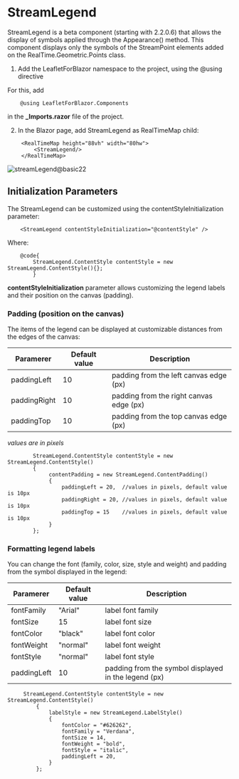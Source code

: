 # StreamLegend

StreamLegend is a beta component (starting with 2.2.0.6) that allows the display of symbols applied through the Appearance() method. This component displays only the symbols of the StreamPoint elements added on the RealTime.Geometric.Points class.

1. Add the LeafletForBlazor namespace to the project, using the @using directive

For this, add

        @using LeafletForBlazor.Components

in the **_Imports.razor** file of the project.

2. In the Blazor page, add StreamLegend as RealTimeMap child:


        <RealTimeMap height="88vh" width="80hw">
            <StreamLegend/>
        </RealTimeMap>

![streamLegend@basic22](https://github.com/user-attachments/assets/4de7a0a0-ad00-4efc-ab6f-7bf1f9524335)

## Initialization Parameters

The StreamLegend can be customized using the contentStyleInitialization parameter:

        <StreamLegend contentStyleInitialization="@contentStyle" />

Where:

        @code{
            StreamLegend.ContentStyle contentStyle = new StreamLegend.ContentStyle(){};
            }


**contentStyleInitialization** parameter allows customizing the legend labels and their position on the canvas (padding).

### Padding (position on the canvas)

The items of the legend can be displayed at customizable distances from the edges of the canvas:

| Paramerer | Default value | Description |
|----|----|----|
| paddingLeft | 10 | padding from the left canvas edge (px) |
| paddingRight | 10 | padding from the right canvas edge (px) |
| paddingTop | 10 | padding from the top canvas edge (px) |

_values ​​are in pixels_


            StreamLegend.ContentStyle contentStyle = new StreamLegend.ContentStyle()
            {
                 contentPadding = new StreamLegend.ContentPadding()
                 {
                     paddingLeft = 20,  //values ​​in pixels, default value is 10px
                     paddingRight = 20, //values ​​in pixels, default value is 10px
                     paddingTop = 15    //values ​​in pixels, default value is 10px
                 }
            };

### Formatting legend labels 

You can change the font (family, color, size, style and weight) and padding from the symbol displayed in the legend:

| Paramerer | Default value | Description |
|----|----|----|
| fontFamily | "Arial"  | label font family |
| fontSize | 15 | label font size |
| fontColor | "black" | label font color |
| fontWeight | "normal" | label font weight |
| fontStyle | "normal" | label font style |
| paddingLeft | 10 | padding from the symbol displayed in the legend (px) |


         StreamLegend.ContentStyle contentStyle = new StreamLegend.ContentStyle()
             {
                 labelStyle = new StreamLegend.LabelStyle()
                 {
                     fontColor = "#626262",
                     fontFamily = "Verdana",
                     fontSize = 14,
                     fontWeight = "bold",
                     fontStyle = "italic",
                     paddingLeft = 20,
                 }
             }; 
